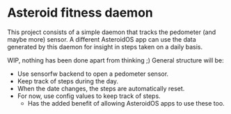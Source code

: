# Asteroid fitness daemon
This project consists of a simple daemon that tracks the pedometer (and maybe more) sensor. A different AsteroidOS app can use the data generated by this daemon for insight in steps taken on a daily basis.

WIP, nothing has been done apart from thinking ;)
General structure will be:
- Use sensorfw backend to open a pedometer sensor.
- Keep track of steps during the day.
- When the date changes, the steps are automatically reset.
- For now, use config values to keep track of steps.
  - Has the added benefit of allowing AsteroidOS apps to use these too.